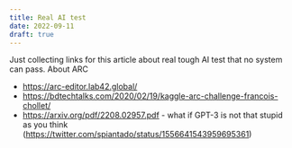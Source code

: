 ```yaml
---
title: Real AI test
date: 2022-09-11
draft: true
---
```


Just collecting links for this article about real tough AI test that no system can pass. About ARC

- https://arc-editor.lab42.global/
- https://bdtechtalks.com/2020/02/19/kaggle-arc-challenge-francois-chollet/
- https://arxiv.org/pdf/2208.02957.pdf - what if GPT-3 is not that stupid as you think (https://twitter.com/spiantado/status/1556641543959695361)